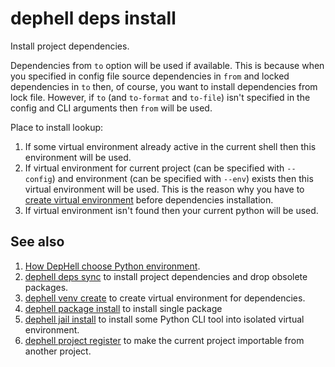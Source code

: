 # dephell deps install

Install project dependencies.

Dependencies from `to` option will be used if available. This is because when you specified in config file source dependencies in `from` and locked dependencies in `to` then, of course, you want to install dependencies from lock file. However, if `to` (and `to-format` and `to-file`) isn't specified in the config and CLI arguments then `from` will be used.

Place to install lookup:

1. If some virtual environment already active in the current shell then this environment will be used.
1. If virtual environment for current project (can be specified with `--config`) and environment (can be specified with `--env`) exists then this virtual environment will be used. This is the reason why you have to [create virtual environment](cmd-venv-create) before dependencies installation.
1. If virtual environment isn't found then your current python will be used.

## See also

1. [How DepHell choose Python environment](python-lookup).
1. [dephell deps sync](cmd-deps-sync) to install project dependencies and drop obsolete packages.
1. [dephell venv create](cmd-venv-create) to create virtual environment for dependencies.
1. [dephell package install](cmd-package-install) to install single package
1. [dephell jail install](cmd-package-install) to install some Python CLI tool into isolated virtual environment.
1. [dephell project register](cmd-project-register) to make the current project importable from another project.
